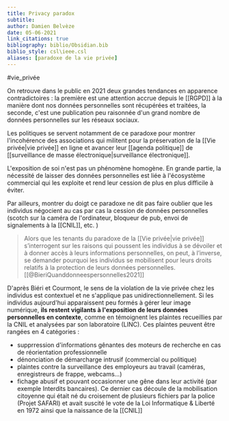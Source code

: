 ```yaml
---
title: Privacy paradox
subtitle:
author: Damien Belvèze
date: 05-06-2021
link_citations: true
bibliography: biblio/Obsidian.bib
biblio_style: csl\ieee.csl
aliases: [paradoxe de la vie privée]
---
```

#vie_privée 

On retrouve dans le public en 2021 deux grandes tendances en apparence contradictoires : la première est une attention accrue depuis le [[RGPD]] à la manière dont nos données personnelles sont récupérées et traitées, la seconde, c'est une publication peu raisonnée d'un grand nombre de données personnelles sur les réseaux sociaux. 

Les politiques se servent notamment de ce paradoxe pour montrer l'incohérence des associations qui militent pour la préservation de la [[Vie privée|vie privée]] en ligne et avancer leur [[agenda politique]] de [[surveillance de masse électronique|surveillance électronique]]. 

L'exposition de soi n'est pas un phénomène homogène. En grande partie, la nécessité de laisser des données personnelles est liée à l'écosystème commercial qui les exploite et rend leur cession de plus en plus difficile à éviter. 

Par ailleurs, montrer du doigt ce paradoxe ne dit pas faire oublier que les individus négocient au cas par cas la cession de données personnelles (scotch sur la caméra de l'ordinateur, bloqueur de pub, envoi de signalements à la [[CNIL]], etc. )

>Alors que les tenants du paradoxe de la [[Vie privée|vie privée]] s’interrogent sur les raisons qui poussent les individus à se dévoiler et à donner accès à leurs informations personnelles, on peut, à l’inverse, se demander pourquoi les individus se mobilisent pour leurs droits relatifs à la protection de leurs données personnelles. [[@BieriQuanddonneespersonnelles2021]]

D'après Biéri et Courmont, le sens de la violation de la vie privée chez les individus est contextuel et ne s'applique pas unidirectionnellement. Si les individus aujourd'hui apparaissent peu formés à gérer leur image numérique, **ils restent vigilants à l'exposition de leurs données personnelles en contexte**, comme en témoignent les plaintes recueillies par la CNIL et analysées par son laboratoire (LINC). Ces plaintes peuvent être rangées en 4 catégories : 

- supprression d'informations gênantes des moteurs de recherche en cas de réorientation professionnelle
- dénonciation de démarcharge intrusif (commercial ou politique)
- plaintes contre la surveillance des employeurs au travail (caméras, enregistreurs de frappe, webcams...)
- fichage abusif et pouvant occasionner une gêne dans leur activité (par exemple Interdits bancaires). Ce dernier cas découle de la mobilisation citoyenne qui était né du croisement de plusieurs fichiers par la police (Projet SAFARI) et avait suscité le vote de la Loi Informatique & Liberté en 1972 ainsi que la naissance de la [[CNIL]]







